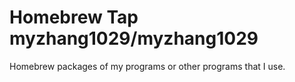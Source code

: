 # Homebrew Tap myzhang1029/myzhang1029
Homebrew packages of my programs or other programs that I use.

